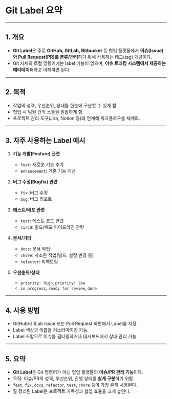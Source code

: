 # Git Label 요약

---

## 1. 개요
- **Git Label**은 주로 **GitHub, GitLab, Bitbucket** 등 협업 플랫폼에서 **이슈(Issue)와 Pull Request(PR)를 분류/관리**하기 위해 사용하는 태그(tag) 개념이다.
- Git 자체의 로컬 명령어에는 label 기능이 없으며, **이슈 트래킹 시스템에서 제공하는 메타데이터**라고 이해하면 된다.

---

## 2. 목적
- 작업의 성격, 우선순위, 상태를 한눈에 구분할 수 있게 함.
- 협업 시 팀원 간의 소통을 원활하게 함.
- 프로젝트 관리 도구(Jira, Notion 등)와 연계해 워크플로우를 체계화.

---

## 3. 자주 사용하는 Label 예시
1. **기능 개발(Feature) 관련**
   - `feat`: 새로운 기능 추가
   - `enhancement`: 기존 기능 개선

2. **버그 수정(Bugfix) 관련**
   - `fix`: 버그 수정
   - `bug`: 버그 리포트

3. **테스트/배포 관련**
   - `test`: 테스트 코드 관련
   - `ci/cd`: 빌드/배포 파이프라인 관련

4. **문서/기타**
   - `docs`: 문서 작업
   - `chore`: 사소한 작업(빌드, 설정 변경 등)
   - `refactor`: 리팩토링

5. **우선순위/상태**
   - `priority: high`, `priority: low`
   - `in progress`, `ready for review`, `done`

---

## 4. 사용 방법
- GitHub/GitLab Issue 또는 Pull Request 화면에서 Label을 지정.
- Label 색상과 이름을 커스터마이징 가능.
- Label 조합으로 이슈를 필터링하거나 대시보드에서 상태 관리 가능.

---

## 5. 요약
- **Git Label**은 Git 명령어가 아닌 협업 플랫폼의 **이슈/PR 관리 기능**이다.  
- 목적: 이슈/PR의 성격, 우선순위, 진행 상태를 **쉽게 구분**하기 위함.  
- `feat`, `fix`, `docs`, `refactor`, `test`, `chore` 등이 가장 흔히 사용된다.  
- 잘 정리된 Label은 프로젝트 가독성과 협업 효율을 크게 높인다.
